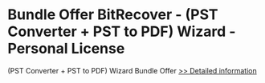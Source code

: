 # Bundle Offer BitRecover - (PST Converter + PST to PDF) Wizard - Personal License
(PST Converter + PST to PDF) Wizard Bundle Offer
[>> Detailed information](https://secure.shareit.com/shareit/product.html?productid=300998741&affiliateid=200057808)